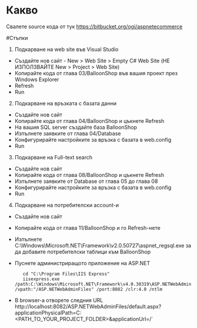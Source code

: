 # Какво
Свалете source кода от тук
https://bitbucket.org/ogi/aspnetecommerce

#Стъпки

1. Подкарване на web site във Visual Studio
 - Създайте нов сайт - New > Web Site > Empty C# Web Site (НЕ ИЗПОЛЗВАЙТЕ New > Project > Web Site)
 - Копирайте кода от глава 03/BalloonShop във вашия проект през Windows Explorer
 - Refresh
 - Run
 
2. Подкарване на връзката с базата данни
 - Създайте нов сайт
 - Копирайте кода от глава 04/BalloonShop и цъкнете Refresh
 - На вашия SQL server създайте база BalloonShop
 - Изпълнете заявките от глава 04/Database
 - Конфигурирайте настройките за връзка с базата в web.config
 - Run
 
3. Подкарване на Full-text search
 - Създайте нов сайт
 - Копирайте кода от глава 08/BalloonShop и цъкнете Refresh
 - Изпълнете заявките от Database от глава 05 до глава 08
 - Конфигурирайте настройките за връзка с базата в web.config
 - Run
 
4. Подкарване на потребителски account-и
 - Създайте нов сайт
 - Копирайте кода от глава 11/BalloonShop и го Refresh-нете
 - Изпълнете C:\Windows\Microsoft.NET\Framework\v2.0.50727\aspnet_regsql.exe за да добавите потребителски таблици към BalloonShop 
 - Пуснете администриращото приложение на ASP.NET
 
          cd "C:\Program Files\IIS Express"
          iisexpress.exe /path:C:\Windows\Microsoft.NET\Framework\v4.0.30319\ASP.NETWebAdminFiles /vpath:"/ASP.NETWebAdminFiles" /port:8082 /clr:4.0 /ntlm


 - В browser-а отворете следния URL 
   http://localhost:8082/ASP.NETWebAdminFiles/default.aspx?applicationPhysicalPath=C:\<PATH_TO_YOUR_PROJECT_FOLDER>&applicationUrl=/`
